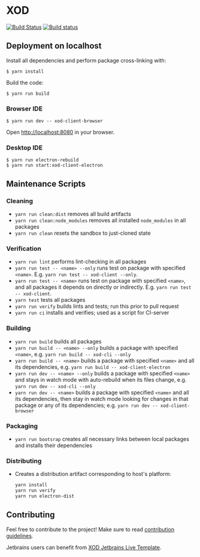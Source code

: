 XOD
===

[![Build Status](https://travis-ci.com/xodio/xod.svg?token=qpYnhqFDqibUozbjyas8&branch=master)](https://travis-ci.com/xodio/xod)
[![Build status](https://ci.appveyor.com/api/projects/status/vk5ngjb4xw4m60ks?svg=true)](https://ci.appveyor.com/project/xod/xod)

Deployment on localhost
-----------------------

Install all dependencies and perform package cross-linking with:

    $ yarn install

Build the code:

    $ yarn run build

### Browser IDE

    $ yarn run dev -- xod-client-browser

Open <http://localhost:8080> in your browser.

### Desktop IDE

    $ yarn run electron-rebuild
    $ yarn run start:xod-client-electron

Maintenance Scripts
-------------------

### Cleaning

* `yarn run clean:dist` removes all build artifacts
* `yarn run clean:node_modules` removes all installed `node_modules` in all packages
* `yarn run clean` resets the sandbox to just-cloned state

### Verification

* `yarn run lint` performs lint-checking in all packages
* `yarn run test -- <name> --only` runs test on package with specified `<name>`.
  E.g. `yarn run test -- xod-client --only`.
* `yarn run test -- <name>` runs test on package with specified `<name>`,
  and all packages it depends on directly or indirectly.
  E.g. `yarn run test -- xod-client`.
* `yarn test` tests all packages
* `yarn run verify` builds lints and tests; run this prior to pull request
* `yarn run ci` installs and verifies; used as a script for CI-server

### Building

* `yarn run build` builds all packages
* `yarn run build -- <name> --only` builds a package with specified `<name>`,
  e.g. `yarn run build -- xod-cli --only`
* `yarn run build -- <name>` builds a package with specified `<name>`
  and all its dependencies, e.g. `yarn run build -- xod-client-electron`
* `yarn run dev -- <name> --only` builds a package with specified `<name>` and
  stays in watch mode with auto-rebuild when its files change,
  e.g. `yarn run dev -- xod-cli --only`
* `yarn run dev -- <name>` builds a package with specified `<name>` and all
  its dependencies, then stay in watch mode looking for changes in that
  package or any of its dependencies;
  e.g. `yarn run dev -- xod-client-browser`

### Packaging

* `yarn run bootsrap` creates all necessary links between local packages and
  installs their dependencies

### Distributing

* Creates a distribution artifact corresponding to host's platform:
    
    ```bash
    yarn install
    yarn run verify
    yarn run electron-dist
    ```

Contributing
------------

Feel free to contribute to the project! Make sure to read [contribution guidelines](./CONTRIBUTING.md).

Jetbrains users can benefit from [XOD Jetbrains Live
Template](tools/xod-jetbrains-live-template/xod-jetbrains-live-template.md).

